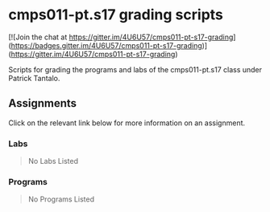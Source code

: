# cmps011-pt.s17 grading scripts

[![Join the chat at https://gitter.im/4U6U57/cmps011-pt-s17-grading]
(https://badges.gitter.im/4U6U57/cmps011-pt-s17-grading)]
(https://gitter.im/4U6U57/cmps011-pt-s17-grading)

Scripts for grading the programs and labs of the cmps011-pt.s17 class
under Patrick Tantalo.

## Assignments

Click on the relevant link below for more information on an assignment.

### Labs

> No Labs Listed

### Programs

> No Programs Listed
